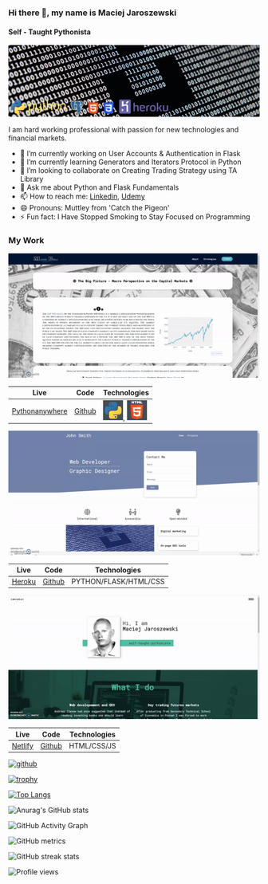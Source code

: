 ### Hi there 👋, my name is Maciej Jaroszewski
#### Self - Taught Pythonista
![I am GitHub Readme Generator's creator](https://github.com/mjaroszewski1979/mjaroszewski1979/blob/main/banner.png)

I am hard working professional with passion for new technologies and financial markets. 


- 🔭 I’m currently working on  User Accounts & Authentication in Flask 
- 🌱 I’m currently learning Generators and Iterators Protocol in Python 
- 👯 I’m looking to collaborate on Creating Trading Strategy using TA Library 
- 💬 Ask me about Python and Flask Fundamentals 
- 📫 How to reach me: [Linkedin](https://www.linkedin.com/in/maciej-jaroszewski-0aa0451bb/), [Udemy](https://www.udemy.com/user/maciej-jaroszewski-3/) 
- 😄 Pronouns: Muttley from 'Catch the Pigeon' 
- ⚡ Fun fact: I Have Stopped Smoking to Stay Focused on Programming  

### My Work

![caption](https://github.com/mjaroszewski1979/market_bias/blob/main/marketbias.gif) 

Live | Code | Technologies
---- | ---- | ------------
[Pythonanywhere](http://mjaroszewski.pythonanywhere.com/) | [Github](https://github.com/mjaroszewski1979/market_bias) |  <img src="https://github.com/mjaroszewski1979/mjaroszewski1979/blob/main/python.png">,  <img src="https://github.com/mjaroszewski1979/mjaroszewski1979/blob/main/html.png">

![caption](https://github.com/mjaroszewski1979/johnsmith/blob/main/johnsmith.gif)

Live | Code | Technologies
---- | ---- | ------------
[Heroku](https://udemy-flask-smtplib.herokuapp.com/) | [Github](https://github.com/mjaroszewski1979/johnsmith) | PYTHON/FLASK/HTML/CSS

![caption](https://github.com/mjaroszewski1979/mjportfolio/blob/main/mjportfolio.gif)

Live | Code | Technologies
---- | ---- | ------------
[Netlify](https://mjaroszewski.icu/) | [Github](https://github.com/mjaroszewski1979/mjportfolio) | HTML/CSS/JS





[<img src='https://cdn.jsdelivr.net/npm/simple-icons@3.0.1/icons/github.svg' alt='github' height='40'>](https://github.com/mjaroszewski1979)  

[![trophy](https://github-profile-trophy.vercel.app/?username=mjaroszewski1979&theme=nord)](https://github.com/ryo-ma/github-profile-trophy)

[![Top Langs](https://github-readme-stats.vercel.app/api/top-langs/?username=mjaroszewski1979&theme=nord)](https://github.com/anuraghazra/github-readme-stats)

![Anurag's GitHub stats](https://github-readme-stats.vercel.app/api?username=mjaroszewski1979&theme=nord&show_icons=true)

![GitHub Activity Graph](https://activity-graph.herokuapp.com/graph?username=mjaroszewski1979&theme=nord)  

![GitHub metrics](https://metrics.lecoq.io/mjaroszewski1979)  

![GitHub streak stats](https://github-readme-streak-stats.herokuapp.com/?user=mjaroszewski1979&theme=nord)  

![Profile views](https://gpvc.arturio.dev/mjaroszewski1979)  
